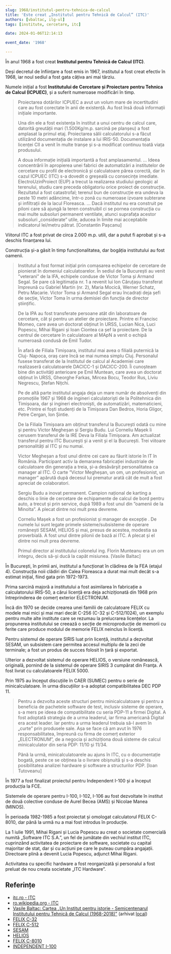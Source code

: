 ```yaml
---
slug: 1968/institutul-pentru-tehnica-de-calcul
title: 'Este creat „Institutul pentru Tehnică de Calcul” (ITC)'
authors: [vbaltac, ilg-ul]
tags: [institute, cercetare, itc]

date: 2024-01-06T12:14:13

event_date: '1968'

---
```


În anul 1968 a fost creat **Institutul pentru Tehnică de Calcul (ITC)**.

<!-- truncate -->

Deși decretul de înființare a fost emis in 1967, institutul a fost
creat efectiv în 1968, iar noul sediul a fost gata câțiva ani mai târziu.

Numele inițial a fost **Institutului de Cercetare și Proiectare pentru Tehnica de Calcul (ICPUEC)**, și a suferit numeroase modificări în timp.

> Proiectarea dotărilor ICPUEC a avut un volum mare de incertitudini care
au fost corectate în anii de existență. Au fost însă două informații inițiale
importante.
>
> Una din ele a fost existența în institut a unui centru de calcul care, datorită
greutății mari (1.500Kg/m.p. sarcină pe planșeu) a fost amplasat la primul
etaj. Proiectarea sălii calculatorului s-a făcut utilizând documentația de
instalare a lui IRIS-50. Documentația licenței CII a venit în multe tranșe și s-a modificat continuu toată viața produsului.
>
> A doua informație inițială importantă a fost amplasamentul. ...
> Ideea concentrării în apropierea unei fabrici de automatizări a institutelor
de cercetare cu profil de electronică și calculatoare părea corectă, dar în cazul
ICPUEC (ITC) s-a dovedit o greșeală cu consecințe imediate. ElectroUzinProiect (EUP) a trecut la
realizarea studiului geologic al terenului, studiu care preceda obligatoriu
orice proiect de construcție. Rezultatul a fost catastrofal; terenul bun de
construcție era undeva la peste 10 metri adâncime, într-o zonă cu numeroase
izvoare subterane și infiltrații de la lacul Floreasca. ...
Dacă institutul nu era construit pe piloni care să ajungă la teren construibil
ci se pornea construcția cu mai multe subsoluri permanent ventilate, atunci
suprafața acestor subsoluri „considerate” utile, aducea în limite mai
acceptabile indicatorul lei/metru pătrat.  [Constantin Pașcanu]

Viitorul ITC a fost privat de circa
2.000 m.p. utili, dar a putut fi aprobat și s-a deschis finanțarea lui.

Construcția și-a găsit în timp funcționalitatea, dar bogăția
institutului au fost oamenii.

> Institutul a fost format inițial prin comasarea echipelor de cercetare de
pionierat în domeniul calculatoarelor. În sediul de la București au venit
”veterani” de la IFA, echipele conduse de Victor Toma și Armand Segal. Se
pare că legitimația nr. 1 a revenit lui Ion Căruțașu transferat împreună cu
Gabriel Martin (nr. 2), Maria Mocică, Werner Schatz, Petru Macarie. Victor Toma
și Armand Segal erau încadrați deja șefi de secție, Victor Toma în urma
demisiei din funcția de director științific.
>
> De la IPA au fost transferate persoane atât din laboratoare de cercetare, cât
și pentru un atelier de proiectare. Printre ei Francisc Momeo, care avea un
doctorat obținut în URSS, Lucian Nica, Luci Popescu, Mihai Rigani și Ioan
Ciontea ca șef la proiectare. De la centrul de cercetare în calculatoare al
MApN a venit o echipă numeroasă condusă de Emil Tudor.
>
> În afară de Filiala Timișoara, institutul mai avea o filială puternică la Cluj-
Napoca, oraș care încă se mai numea simplu Cluj. Personalul fusese
transferat de la Institutul de calcul al Academiei care realizaseră
calculatoarele DACICC-1 și DACICC-200. Îi cunoșteam bine din activități
anterioare pe Emil Muntean, care avea un doctorat obținut în URSS,
Gheorghe Farkas, Mircea Bocu, Teodor Rus, Liviu Negrescu, Ștefan Nițchi.
>
> Pe de altă parte institutul angaja deja un mare număr de absolvenți din
promoțiile 1967 și 1968 de ingineri calculatoriști de la Politehnica din
Timișoara, dar și ingineri electroniști, de automatizări, matematicieni, etc.
Printre ei foști studenți de la Timișoara Dan Bedros, Horia Gligor, Petre
Cergan, Ion Șintie.
>
> De la Filiala Timișoara am obținut transferul la București odată cu mine
și pentru Victor Megheșan și Sergiu Budu. Lui Corneliu Mașek îi cerusem
transferul de la IRE Deva la Filiala Timișoara. Am actualizat transferul
pentru ITC București și a venit și el la București. Trei viitoare personalități al
ITC și nu numai.
>
> Victor Megheșan a fost unul dintre cei care au făurit istorie în IT în
România. Participant activ la demararea fabricației industriale de
calculatoare din generația a treia, și-a desăvârșit personalitatea ca manager
al ITC. O carte ”Victor Megheșan, un om, un profesionist, un manager”
apărută după decesul lui prematur arată cât de mult a fost apreciat de
colaboratori.
>
> Sergiu Budu a inovat permanent. Campion național de karting a deschis
o linie de cercetare de echipamente de calcul de bord pentru auto, a trecut și
prin service, după 1989 a fost unul din ”oamenii de la Minolta”. A plecat
dintre noi mult prea devreme.
>
> Corneliu Mașek a fost un profesionist și manager de excepție . De numele
lui sunt legate primele sisteme/subsisteme de operare românești SESAM,
HELIOS și mai, presus de acestea, modestia sa proverbială. A fost unul dintre
pilonii de bază ai ITC. A plecat și el dintre noi mult prea devreme.
>
> Primul director al institutului colonelul ing. Florin Munteanu era
un om integru, decis să-și ducă la capăt misiunea. [Vasile Baltac]

În București, în primii ani, institutul a funcționat în clădirea de la FEA
(etajul 4).
Construcția noii clădiri din Calea Floreasca a durat mai mult decât
s-a estimat inițial, fiind gata prin 1972-1973.

Prima sarcină majoră a institutului a fost asimilarea în fabricație a
calculatorului IRIS-50, a cărui licență era deja achiziționată din 1968 prin
întreprinderea de comerț exterior ELECTRONUM.

Încă din 1970 se decide crearea unei familii de calculatoare FELIX cu
modele mai mici și mai mari decât C-256 (C-32 și C-512/1024), un exemplu
pentru multe alte institute care se rezumau la prelucrarea licențelor. La
propunerea institutului se creează o secție de microproducție de memorii cu
ferite care produce modulul de memorie FELIX neinclus în licență.

Pentru sistemul de operare SIRIS luat prin licență, institutul a dezvoltat SESAM,
un subsistem care permitea accesul multiplu de la zeci de terminale;
a fost un produs de
succes folosit în țară și exportat.

Ulterior a dezvoltat sistemul de operare HELIOS, o versiune românească,
originală, pornind de la sistemul
de operare SIRIS 3 cumpărat din Franţa. A fost livrat cu
calculatoarele FELIX 5000.

Prin 1975 au început discuțiile în CAER (SUMEC) pentru o serie de
minicalculatoare. În urma
discuțiilor s-a adoptat compatibilitatea DEC PDP 11.

> Pentru a dezvolta aceste structuri
pentru minicalculatoare şi pentru a beneficia de pachetele software de test,
inclusiv sisteme de operare, s-a mers pe ideea de compatibilitate cu seria
PDP-11 a firmei Digital. A fost adoptată strategia de a urma leaderul, iar firma
americană Digital era acest leader. Iar pentru a urma leaderul trebuia să-l
avem în „curte” prin produsele sale. Așa se face că am avut în 1976
responsabilitatea, împreună cu firma de comerț exterior „ELECTRONUM”,
de a negocia și achiziționa două sisteme de calcul minicalculator din seria
PDP: 11/10 şi 11/34.
>
> Până la urmă, minicalculatoarele au ajuns în ITC, cu o documentație
bogată, peste ce se obținea la o livrare obișnuită şi s-a deschis posibilitatea
analizei hardware și software a structurilor PDP. [Ioan Tutoveanu]

În 1977 a fost finalizat proiectul pentru Independent I-100 și a început
producția la FCE.

Sistemele de operare pentru I-100, I-102, I-106 au fost
dezvoltate în institut de două colective conduse de Aurel Becea (AMS) și
Nicolae Manea (MINOS).

În perioada 1982-1985 a fost proiectat și omologat calculatorul FELIX C-8010,
dar până la urmă nu a mai fost introdus în producție.

La 1 iulie 1991, Mihai Rigani și Lucia Popescu au creat o societate comercială numită „Software ITC S.A.”, un fel de jumătate din vechiul institut ITC, cuprinzând activitatea de proiectare de software, societate cu capital majoritar de stat, dar și cu acțiuni pe care le puteau cumpăra angajații. Directoare plină a devenit Lucia Popescu, adjunct Mihai Rigani.

Activitatea cu specific hardware a fost reorganizată și personalul
a fost preluat de nou creata societate „ITC Hardware”.

## Referințe

- [itc.ro - ITC](https://www.itc.ro)
- [ro.wikipedia.org - ITC](https://ro.wikipedia.org/wiki/Institutul_pentru_Tehnică_de_Calcul)
- [Vasile Baltac: Cartea „Un Institut pentru istorie - Semicentenarul Institutului pentru Tehnică de Calcul (1968-2018)”](/amintiri/2018/vbaltac-carte-itc-50-ani/) (arhivat [local](https://cronica-it.github.io/arhiva/#2018))
- [FELIX C-32](/evenimente/1973/calculatorul-felix-c-32/)
- [FELIX C-512](/evenimente/1977/calculatorul-felix-c-512/)
- [SESAM](/evenimente/1970/sistemul-sesam/)
- [HELIOS](/evenimente/1982/sistemul-de-operare-helios/)
- [FELIX C-8010](/evenimente/1982/calculatorul-felix-c-8010/)
- [INDEPENDENT I-100](/evenimente/1977/calculatorul-independent-100)
